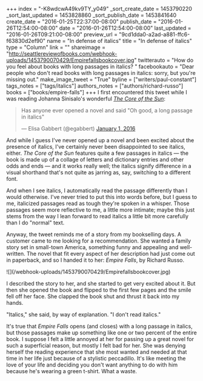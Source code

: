 +++
index = "-K8wdcwA49kv9TY_y049"
_sort_create_date = 1453790220
_sort_last_updated = 1453828860
_sort_publish_date = 1453841640
create_date = "2016-01-25T22:37:00-08:00"
publish_date = "2016-01-26T12:54:00-08:00"
date = "2016-01-26T12:54:00-08:00"
last_updated = "2016-01-26T09:21:00-08:00"
preview_url = "9cd1dda0-a2ad-a881-ffc6-f63830d2ef90"
name = "In defense of italics"
title = "In defense of italics"
type = "Column"
link = ""
shareimage = "http://seattlereviewofbooks.com/webhook-uploads/1453790070429/Empirefallsbookcover.jpg"
twitterauto = "How do you feel about books with long passages in italics? "
facebookauto = "Dear people who don't read books with long passages in italics: sorry, but you're missing out."
make_image_tweet = "True"
byline = ["writers/paul-constant"]
tags_notes = ["tags/italics"]
authors_notes = ["authors/richard-russo"]
books = ["books/empire-falls"]
+++
I first encountered this tweet while I was reading Johanna Sinisalo's wonderful [*The Core of the Sun*](http://seattlereviewofbooks.com/reviews/what-a-lovely-way-to-burn/):

<blockquote class="twitter-tweet" lang="en"><p lang="en" dir="ltr">Has anyone ever opened a novel and said &quot;Oh good, a long passage in italics&quot;</p>&mdash; Elisa Gabbert (@egabbert) <a href="https://twitter.com/egabbert/status/683008549945868289">January 1, 2016</a></blockquote>

And while I guess I've never opened up a novel and been excited about the presence of italics, I've certainly never been disappointed to see italics, either. *The Core of the Sun* features quite a few passages in italics — the book is made up of a collage of letters and dictionary entries and other odds and ends — and it works really well; the italics signify difference in a visual shorthand that's not quite as jarring as, say, switching to a different font. 

And when I see italics, I automatically read the passage differently than I would otherwise. I've never tried to put this into words before, but I guess to me, italicized passages read as tough they're spoken in a whisper. Those passages seem more reflective to me, a little more intimate; maybe this just stems from the way I lean forward to read italics a little bit more carefully than I do "normal" text.

Anyway, the tweet reminds me of a story from my bookselling days. A customer came to me looking for a recommendation. She wanted a family story set in small-town America, something funny and appealing and well-written. The novel that fit every aspect of her description had just come out in paperback, and so I handed it to her: *Empire Falls*, by Richard Russo.

<p class="image-left">![](/webhook-uploads/1453790070429/Empirefallsbookcover.jpg)</p>I described the story to her, and she started to get very excited about it. But then she opened the book and flipped to the first few pages and the smile fell off her face. She clapped the book shut and thrust it back into my hands.

"Italics," she said, by way of explanation. "I don't read italics."

It's true that *Empire Falls* opens (and closes) with a long passage in italics, but those passages make up something like one or two percent of the entire book. I suppose I felt a little annoyed at her for passing up a great novel for such a superficial reason, but mostly I felt bad for her. She was denying herself the reading experience that she most wanted and needed at that time in her life just because of a stylistic  peccadillo. It's like meeting the love of your life and deciding you don't want anything to do with him because he's wearing a green t-shirt. What a waste. 